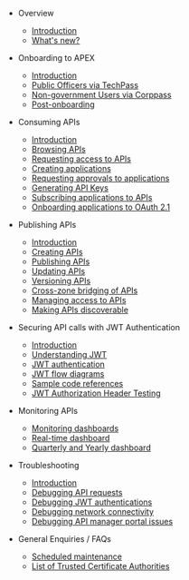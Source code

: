 - Overview
  - [Introduction](sections/home.md)
  - [What's new?](/)

- Onboarding to APEX
  - [Introduction](sections/onboarding/introduction.md)
  - [Public Officers via TechPass](sections/onboarding/techpass.md)
  - [Non-government Users via Corppass](sections/onboarding/corppass.md)
  - [Post-onboarding](sections/onboarding/post-onboarding.md)

- Consuming APIs
  - [Introduction](/)
  - [Browsing APIs](/)
  - [Requesting access to APIs](/)
  - [Creating applications](/)
  - [Requesting approvals to applications](/)
  - [Generating API Keys](/)
  - [Subscribing applications to APIs](/)
  - [Onboarding applications to OAuth 2.1](/)

- Publishing APIs
  - [Introduction](sections/publishing/introduction.md)
  - [Creating APIs](sections/publishing/create-api.md)
  - [Publishing APIs](sections/publishing/publish-api.md)
  - [Updating APIs](sections/publishing/update-api.md)
  - [Versioning APIs](sections/publishing/version-api.md)
  - [Cross-zone bridging of APIs](sections/publishing/bridging-api.md)
  - [Managing access to APIs](sections/publishing/api-access.md)
  - [Making APIs discoverable](sections/publishing/catalog-api.md)

- Securing API calls with JWT Authentication
  - [Introduction](sections/auth/introduction.md)
  - [Understanding JWT](/)
  - [JWT authentication](/)
  - [JWT flow diagrams](/)
  - [Sample code references](/)
  - [JWT Authorization Header Testing](/)

- Monitoring APIs
  - [Monitoring dashboards](sections/monitoring/dashboards.md)
  - [Real-time dashboard](sections/monitoring/real-time-dashboards.md)
  - [Quarterly and Yearly dashboard](sections/monitoring/quarterly-and-yearly-dashboards.md)

- Troubleshooting
  - [Introduction](sections/troubleshooting/introduction.md)
  - [Debugging API requests](sections/troubleshooting/api.md)
  - [Debugging JWT authentications](sections/troubleshooting/jwt.md)
  - [Debugging network connectivity](sections/troubleshooting/network.md)
  - [Debugging API manager portal issues](sections/troubleshooting/api-manager.md)

- General Enquiries / FAQs
  - [Scheduled maintenance](sections/faqs/maintenance.md)
  - [List of Trusted Certificate Authorities](sections/faqs/trusted-cert-authorities.md)
